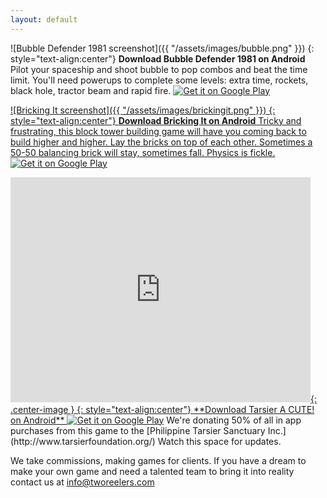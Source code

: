 ```yaml
---
layout: default
---
```


![Bubble Defender 1981 screenshot]({{ "/assets/images/bubble.png" }})
{: style="text-align:center"}
**Download Bubble Defender 1981 on Android**
Pilot your spaceship and shoot bubble to pop combos and beat the time limit.
You'll need powerups to complete some levels: extra time, rockets, black hole, tractor beam and rapid fire.
<a href='https://play.google.com/store/apps/details?id=com.tworeelers.bubble'><img alt='Get it on Google Play' src='https://play.google.com/intl/en_us/badges/images/generic/en_badge_web_generic.png'/>

  
  
![Bricking It screenshot]({{ "/assets/images/brickingit.png" }})
{: style="text-align:center"}
**Download Bricking It on Android**
Tricky and frustrating, this block tower building game will have you coming back to build higher and higher.
Lay the bricks on top of each other. Sometimes a 50-50 balancing brick will stay, sometimes fall. Physics is fickle.
<a href='https://play.google.com/store/apps/details?id=com.tworeelers.bricking'><img alt='Get it on Google Play' src='https://play.google.com/intl/en_us/badges/images/generic/en_badge_web_generic.png'/>

  
  
<iframe width="480" height="360" src="http://www.youtube.com/embed/t_U9HZJzU3o" frameborder="0"> </iframe>{: .center-image }
{: style="text-align:center"}
**Download Tarsier A CUTE! on Android**
<a href='https://play.google.com/store/apps/details?id=com.tworeelers.tarsieracute&pcampaignid=MKT-Other-global-all-co-prtnr-py-PartBadge-Mar2515-1'><img alt='Get it on Google Play' src='https://play.google.com/intl/en_us/badges/images/generic/en_badge_web_generic.png'/></a>
We're donating 50% of all in app purchases from this game to the [Philippine Tarsier Sanctuary Inc.](http://www.tarsierfoundation.org/)
Watch this space for updates.

  
  
We take commissions, making games for clients.  If you have a dream to make your own game and need a talented team to bring it into reality contact us at info@tworeelers.com